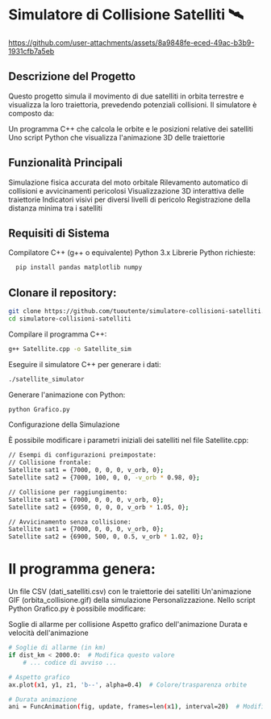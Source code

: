 # Simulatore di Collisione Satelliti  🛰️

https://github.com/user-attachments/assets/8a9848fe-eced-49ac-b3b9-1931cfb7a5eb

## Descrizione del Progetto

Questo progetto simula il movimento di due satelliti in orbita terrestre e visualizza la loro traiettoria, prevedendo potenziali collisioni. Il simulatore è composto da:

Un programma C++ che calcola le orbite e le posizioni relative dei satelliti
Uno script Python che visualizza l'animazione 3D delle traiettorie

## Funzionalità Principali

Simulazione fisica accurata del moto orbitale
Rilevamento automatico di collisioni e avvicinamenti pericolosi
Visualizzazione 3D interattiva delle traiettorie
Indicatori visivi per diversi livelli di pericolo
Registrazione della distanza minima tra i satelliti

## Requisiti di Sistema

Compilatore C++ (g++ o equivalente)
Python 3.x
Librerie Python richieste:
```bash
  pip install pandas matplotlib numpy
```
## Clonare il repository:
```bash
git clone https://github.com/tuoutente/simulatore-collisioni-satelliti.git
cd simulatore-collisioni-satelliti
```

Compilare il programma C++:
```bash
g++ Satellite.cpp -o Satellite_sim
```
Eseguire il simulatore C++ per generare i dati:
```bash
./satellite_simulator
```
Generare l'animazione con Python:
```bash
python Grafico.py
```
Configurazione della Simulazione

È possibile modificare i parametri iniziali dei satelliti nel file Satellite.cpp:

```bash
// Esempi di configurazioni preimpostate:
// Collisione frontale:
Satellite sat1 = {7000, 0, 0, 0, v_orb, 0};
Satellite sat2 = {7000, 100, 0, 0, -v_orb * 0.98, 0};

// Collisione per raggiungimento:
Satellite sat1 = {7000, 0, 0, 0, v_orb, 0};
Satellite sat2 = {6950, 0, 0, 0, v_orb * 1.05, 0};

// Avvicinamento senza collisione:
Satellite sat1 = {7000, 0, 0, 0, v_orb, 0};
Satellite sat2 = {6900, 500, 0, 0.5, v_orb * 1.02, 0};
```


# Il programma genera:

Un file CSV (dati_satelliti.csv) con le traiettorie dei satelliti
Un'animazione GIF (orbita_collisione.gif) della simulazione
Personalizzazione.
Nello script Python Grafico.py è possibile modificare:

Soglie di allarme per collisione
Aspetto grafico dell'animazione
Durata e velocità dell'animazione

```bash
# Soglie di allarme (in km)
if dist_km < 2000.0:  # Modifica questo valore
    # ... codice di avviso ...

# Aspetto grafico
ax.plot(x1, y1, z1, 'b--', alpha=0.4)  # Colore/trasparenza orbite

# Durata animazione
ani = FuncAnimation(fig, update, frames=len(x1), interval=20)  # Modifica interval

```
